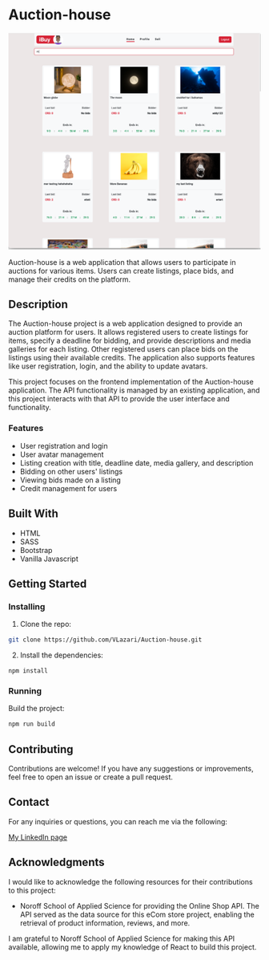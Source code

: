 # Auction-house

![image](/img/Auction-house.png)

Auction-house is a web application that allows users to participate in auctions for various items. Users can create listings, place bids, and manage their credits on the platform.

## Description

The Auction-house project is a web application designed to provide an auction platform for users. It allows registered users to create listings for items, specify a deadline for bidding, and provide descriptions and media galleries for each listing. Other registered users can place bids on the listings using their available credits. The application also supports features like user registration, login, and the ability to update avatars.

This project focuses on the frontend implementation of the Auction-house application. The API functionality is managed by an existing application, and this project interacts with that API to provide the user interface and functionality.

### Features

- User registration and login
- User avatar management
- Listing creation with title, deadline date, media gallery, and description
- Bidding on other users' listings
- Viewing bids made on a listing
- Credit management for users

## Built With

- HTML
- SASS
- Bootstrap
- Vanilla Javascript

## Getting Started

### Installing

1. Clone the repo:

```bash
git clone https://github.com/VLazari/Auction-house.git
```

2. Install the dependencies:

```
npm install
```

### Running

Build the project:

```bash
npm run build
```

## Contributing

Contributions are welcome! If you have any suggestions or improvements, feel free to open an issue or create a pull request.

## Contact

For any inquiries or questions, you can reach me via the following:

[My LinkedIn page](www.linkedin.com/in/viorel-lazari)

## Acknowledgments

I would like to acknowledge the following resources for their contributions to this project:

- Noroff School of Applied Science for providing the Online Shop API. The API served as the data source for this eCom store project, enabling the retrieval of product information, reviews, and more.

I am grateful to Noroff School of Applied Science for making this API available, allowing me to apply my knowledge of React to build this project.
